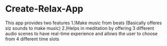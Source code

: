 # Create-Relax-App
This app provides two features
1.)Make music from beats (Basically offeres siz sounds to make music)
2.)Helps in meditation by offering 3 different audio scenes to have real-time experience and allows the user to choose from 4 different time slots

